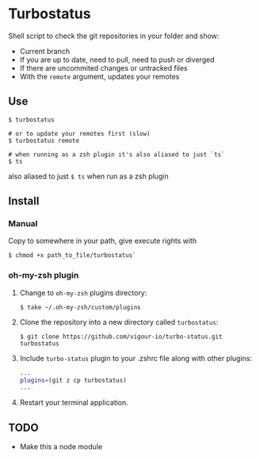 # Turbostatus

Shell script to check the git repositories in your folder and show:

- Current branch
- If you are up to date, need to pull, need to push or diverged
- If there are uncommited changes or untracked files
- With the `remote` argument, updates your remotes

## Use

```console
$ turbostatus

# or to update your remotes first (slow)
$ turbostatus remote

# when running as a zsh plugin it's also aliased to just `ts`
$ ts
```

also aliased to just `$ ts` when run as a zsh plugin

## Install

### Manual

Copy to somewhere in your path, give execute rights with
```console
$ chmod +x path_to_file/turbostatus`
```

### oh-my-zsh plugin

1. Change to `oh-my-zsh` plugins directory:

    ```console
    $ take ~/.oh-my-zsh/custom/plugins
    ```

2. Clone the repository into a new directory called `turbostatus`:

    ```console
    $ git clone https://github.com/vigour-io/turbo-status.git turbostatus
    ```

3. Include `turbo-status` plugin to your .zshrc file along with other plugins:

    ```zsh
    ...
    plugins=(git z cp turbostatus)
    ...
    ```

4. Restart your terminal application.


## TODO

- Make this a node module
